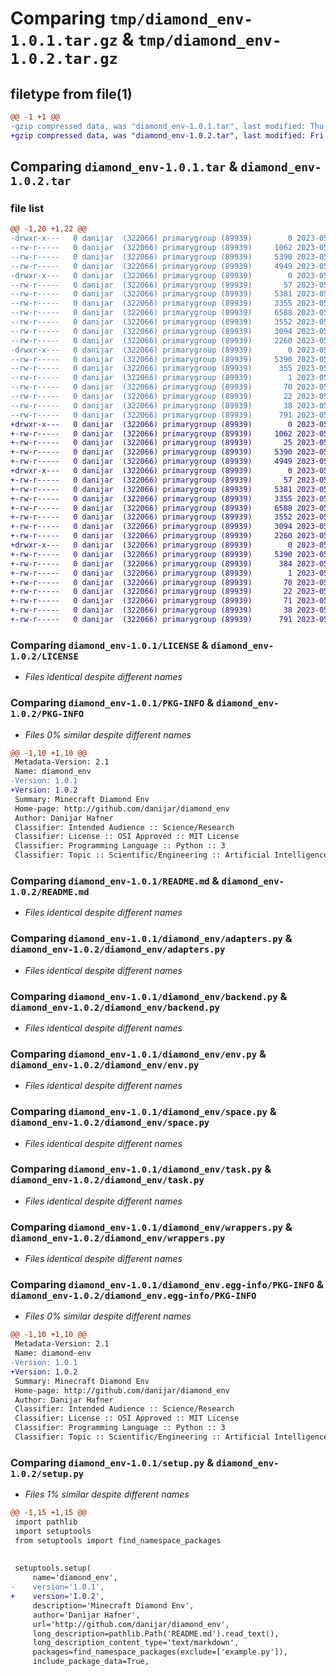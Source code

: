 # Comparing `tmp/diamond_env-1.0.1.tar.gz` & `tmp/diamond_env-1.0.2.tar.gz`

## filetype from file(1)

```diff
@@ -1 +1 @@
-gzip compressed data, was "diamond_env-1.0.1.tar", last modified: Thu May 18 16:04:59 2023, max compression
+gzip compressed data, was "diamond_env-1.0.2.tar", last modified: Fri May 19 14:44:27 2023, max compression
```

## Comparing `diamond_env-1.0.1.tar` & `diamond_env-1.0.2.tar`

### file list

```diff
@@ -1,20 +1,22 @@
-drwxr-x---   0 danijar  (322066) primarygroup (89939)        0 2023-05-18 16:04:59.674952 diamond_env-1.0.1/
--rw-r-----   0 danijar  (322066) primarygroup (89939)     1062 2023-05-18 14:55:53.000000 diamond_env-1.0.1/LICENSE
--rw-r-----   0 danijar  (322066) primarygroup (89939)     5390 2023-05-18 16:04:59.674952 diamond_env-1.0.1/PKG-INFO
--rw-r-----   0 danijar  (322066) primarygroup (89939)     4949 2023-05-18 16:04:31.000000 diamond_env-1.0.1/README.md
-drwxr-x---   0 danijar  (322066) primarygroup (89939)        0 2023-05-18 16:04:59.670952 diamond_env-1.0.1/diamond_env/
--rw-r-----   0 danijar  (322066) primarygroup (89939)       57 2023-05-18 14:33:21.000000 diamond_env-1.0.1/diamond_env/__init__.py
--rw-r-----   0 danijar  (322066) primarygroup (89939)     5381 2023-05-18 15:13:47.000000 diamond_env-1.0.1/diamond_env/adapters.py
--rw-r-----   0 danijar  (322066) primarygroup (89939)     3355 2023-05-18 14:36:03.000000 diamond_env-1.0.1/diamond_env/backend.py
--rw-r-----   0 danijar  (322066) primarygroup (89939)     6588 2023-05-18 15:02:35.000000 diamond_env-1.0.1/diamond_env/env.py
--rw-r-----   0 danijar  (322066) primarygroup (89939)     3552 2023-05-18 13:43:21.000000 diamond_env-1.0.1/diamond_env/space.py
--rw-r-----   0 danijar  (322066) primarygroup (89939)     3094 2023-05-18 15:02:53.000000 diamond_env-1.0.1/diamond_env/task.py
--rw-r-----   0 danijar  (322066) primarygroup (89939)     2260 2023-05-18 15:03:50.000000 diamond_env-1.0.1/diamond_env/wrappers.py
-drwxr-x---   0 danijar  (322066) primarygroup (89939)        0 2023-05-18 16:04:59.670952 diamond_env-1.0.1/diamond_env.egg-info/
--rw-r-----   0 danijar  (322066) primarygroup (89939)     5390 2023-05-18 16:04:59.000000 diamond_env-1.0.1/diamond_env.egg-info/PKG-INFO
--rw-r-----   0 danijar  (322066) primarygroup (89939)      355 2023-05-18 16:04:59.000000 diamond_env-1.0.1/diamond_env.egg-info/SOURCES.txt
--rw-r-----   0 danijar  (322066) primarygroup (89939)        1 2023-05-18 16:04:59.000000 diamond_env-1.0.1/diamond_env.egg-info/dependency_links.txt
--rw-r-----   0 danijar  (322066) primarygroup (89939)       70 2023-05-18 16:04:59.000000 diamond_env-1.0.1/diamond_env.egg-info/requires.txt
--rw-r-----   0 danijar  (322066) primarygroup (89939)       22 2023-05-18 16:04:59.000000 diamond_env-1.0.1/diamond_env.egg-info/top_level.txt
--rw-r-----   0 danijar  (322066) primarygroup (89939)       38 2023-05-18 16:04:59.674952 diamond_env-1.0.1/setup.cfg
--rw-r-----   0 danijar  (322066) primarygroup (89939)      791 2023-05-18 16:04:49.000000 diamond_env-1.0.1/setup.py
+drwxr-x---   0 danijar  (322066) primarygroup (89939)        0 2023-05-19 14:44:27.127121 diamond_env-1.0.2/
+-rw-r-----   0 danijar  (322066) primarygroup (89939)     1062 2023-05-18 14:55:53.000000 diamond_env-1.0.2/LICENSE
+-rw-r-----   0 danijar  (322066) primarygroup (89939)       25 2023-05-19 14:43:53.000000 diamond_env-1.0.2/MANIFEST.in
+-rw-r-----   0 danijar  (322066) primarygroup (89939)     5390 2023-05-19 14:44:27.127121 diamond_env-1.0.2/PKG-INFO
+-rw-r-----   0 danijar  (322066) primarygroup (89939)     4949 2023-05-18 16:04:31.000000 diamond_env-1.0.2/README.md
+drwxr-x---   0 danijar  (322066) primarygroup (89939)        0 2023-05-19 14:44:27.123121 diamond_env-1.0.2/diamond_env/
+-rw-r-----   0 danijar  (322066) primarygroup (89939)       57 2023-05-18 14:33:21.000000 diamond_env-1.0.2/diamond_env/__init__.py
+-rw-r-----   0 danijar  (322066) primarygroup (89939)     5381 2023-05-18 15:13:47.000000 diamond_env-1.0.2/diamond_env/adapters.py
+-rw-r-----   0 danijar  (322066) primarygroup (89939)     3355 2023-05-18 14:36:03.000000 diamond_env-1.0.2/diamond_env/backend.py
+-rw-r-----   0 danijar  (322066) primarygroup (89939)     6588 2023-05-18 15:02:35.000000 diamond_env-1.0.2/diamond_env/env.py
+-rw-r-----   0 danijar  (322066) primarygroup (89939)     3552 2023-05-18 13:43:21.000000 diamond_env-1.0.2/diamond_env/space.py
+-rw-r-----   0 danijar  (322066) primarygroup (89939)     3094 2023-05-18 15:02:53.000000 diamond_env-1.0.2/diamond_env/task.py
+-rw-r-----   0 danijar  (322066) primarygroup (89939)     2260 2023-05-18 15:03:50.000000 diamond_env-1.0.2/diamond_env/wrappers.py
+drwxr-x---   0 danijar  (322066) primarygroup (89939)        0 2023-05-19 14:44:27.127121 diamond_env-1.0.2/diamond_env.egg-info/
+-rw-r-----   0 danijar  (322066) primarygroup (89939)     5390 2023-05-19 14:44:27.000000 diamond_env-1.0.2/diamond_env.egg-info/PKG-INFO
+-rw-r-----   0 danijar  (322066) primarygroup (89939)      384 2023-05-19 14:44:27.000000 diamond_env-1.0.2/diamond_env.egg-info/SOURCES.txt
+-rw-r-----   0 danijar  (322066) primarygroup (89939)        1 2023-05-19 14:44:27.000000 diamond_env-1.0.2/diamond_env.egg-info/dependency_links.txt
+-rw-r-----   0 danijar  (322066) primarygroup (89939)       70 2023-05-19 14:44:27.000000 diamond_env-1.0.2/diamond_env.egg-info/requires.txt
+-rw-r-----   0 danijar  (322066) primarygroup (89939)       22 2023-05-19 14:44:27.000000 diamond_env-1.0.2/diamond_env.egg-info/top_level.txt
+-rw-r-----   0 danijar  (322066) primarygroup (89939)       71 2023-05-18 16:00:58.000000 diamond_env-1.0.2/requirements.txt
+-rw-r-----   0 danijar  (322066) primarygroup (89939)       38 2023-05-19 14:44:27.127121 diamond_env-1.0.2/setup.cfg
+-rw-r-----   0 danijar  (322066) primarygroup (89939)      791 2023-05-19 14:43:58.000000 diamond_env-1.0.2/setup.py
```

### Comparing `diamond_env-1.0.1/LICENSE` & `diamond_env-1.0.2/LICENSE`

 * *Files identical despite different names*

### Comparing `diamond_env-1.0.1/PKG-INFO` & `diamond_env-1.0.2/PKG-INFO`

 * *Files 0% similar despite different names*

```diff
@@ -1,10 +1,10 @@
 Metadata-Version: 2.1
 Name: diamond_env
-Version: 1.0.1
+Version: 1.0.2
 Summary: Minecraft Diamond Env
 Home-page: http://github.com/danijar/diamond_env
 Author: Danijar Hafner
 Classifier: Intended Audience :: Science/Research
 Classifier: License :: OSI Approved :: MIT License
 Classifier: Programming Language :: Python :: 3
 Classifier: Topic :: Scientific/Engineering :: Artificial Intelligence
```

### Comparing `diamond_env-1.0.1/README.md` & `diamond_env-1.0.2/README.md`

 * *Files identical despite different names*

### Comparing `diamond_env-1.0.1/diamond_env/adapters.py` & `diamond_env-1.0.2/diamond_env/adapters.py`

 * *Files identical despite different names*

### Comparing `diamond_env-1.0.1/diamond_env/backend.py` & `diamond_env-1.0.2/diamond_env/backend.py`

 * *Files identical despite different names*

### Comparing `diamond_env-1.0.1/diamond_env/env.py` & `diamond_env-1.0.2/diamond_env/env.py`

 * *Files identical despite different names*

### Comparing `diamond_env-1.0.1/diamond_env/space.py` & `diamond_env-1.0.2/diamond_env/space.py`

 * *Files identical despite different names*

### Comparing `diamond_env-1.0.1/diamond_env/task.py` & `diamond_env-1.0.2/diamond_env/task.py`

 * *Files identical despite different names*

### Comparing `diamond_env-1.0.1/diamond_env/wrappers.py` & `diamond_env-1.0.2/diamond_env/wrappers.py`

 * *Files identical despite different names*

### Comparing `diamond_env-1.0.1/diamond_env.egg-info/PKG-INFO` & `diamond_env-1.0.2/diamond_env.egg-info/PKG-INFO`

 * *Files 0% similar despite different names*

```diff
@@ -1,10 +1,10 @@
 Metadata-Version: 2.1
 Name: diamond-env
-Version: 1.0.1
+Version: 1.0.2
 Summary: Minecraft Diamond Env
 Home-page: http://github.com/danijar/diamond_env
 Author: Danijar Hafner
 Classifier: Intended Audience :: Science/Research
 Classifier: License :: OSI Approved :: MIT License
 Classifier: Programming Language :: Python :: 3
 Classifier: Topic :: Scientific/Engineering :: Artificial Intelligence
```

### Comparing `diamond_env-1.0.1/setup.py` & `diamond_env-1.0.2/setup.py`

 * *Files 1% similar despite different names*

```diff
@@ -1,15 +1,15 @@
 import pathlib
 import setuptools
 from setuptools import find_namespace_packages
 
 
 setuptools.setup(
     name='diamond_env',
-    version='1.0.1',
+    version='1.0.2',
     description='Minecraft Diamond Env',
     author='Danijar Hafner',
     url='http://github.com/danijar/diamond_env',
     long_description=pathlib.Path('README.md').read_text(),
     long_description_content_type='text/markdown',
     packages=find_namespace_packages(exclude=['example.py']),
     include_package_data=True,
```

